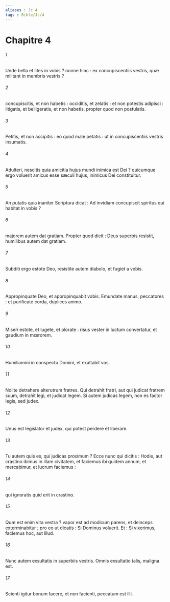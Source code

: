 ```yaml
---
aliases : Jc 4
tags : Bible/Jc/4
---
```


# Chapitre 4

###### 1
Unde bella et lites in vobis ? nonne hinc : ex concupiscentiis vestris, quæ militant in membris vestris ?
###### 2
concupiscitis, et non habetis : occiditis, et zelatis : et non potestis adipisci : litigatis, et belligeratis, et non habetis, propter quod non postulatis.
###### 3
Petitis, et non accipitis : eo quod male petatis : ut in concupiscentiis vestris insumatis.
###### 4
Adulteri, nescitis quia amicitia hujus mundi inimica est Dei ? quicumque ergo voluerit amicus esse sæculi hujus, inimicus Dei constituitur.
###### 5
An putatis quia inaniter Scriptura dicat : Ad invidiam concupiscit spiritus qui habitat in vobis ?
###### 6
majorem autem dat gratiam. Propter quod dicit : Deus superbis resistit, humilibus autem dat gratiam.
###### 7
Subditi ergo estote Deo, resistite autem diabolo, et fugiet a vobis.
###### 8
Appropinquate Deo, et appropinquabit vobis. Emundate manus, peccatores : et purificate corda, duplices animo.
###### 9
Miseri estote, et lugete, et plorate : risus vester in luctum convertatur, et gaudium in mœrorem.
###### 10
Humiliamini in conspectu Domini, et exaltabit vos.
###### 11
Nolite detrahere alterutrum fratres. Qui detrahit fratri, aut qui judicat fratrem suum, detrahit legi, et judicat legem. Si autem judicas legem, non es factor legis, sed judex.
###### 12
Unus est legislator et judex, qui potest perdere et liberare.
###### 13
Tu autem quis es, qui judicas proximum ? Ecce nunc qui dicitis : Hodie, aut crastino ibimus in illam civitatem, et faciemus ibi quidem annum, et mercabimur, et lucrum faciemus :
###### 14
qui ignoratis quid erit in crastino.
###### 15
Quæ est enim vita vestra ? vapor est ad modicum parens, et deinceps exterminabitur ; pro eo ut dicatis : Si Dominus voluerit. Et : Si vixerimus, faciemus hoc, aut illud.
###### 16
Nunc autem exsultatis in superbiis vestris. Omnis exsultatio talis, maligna est.
###### 17
Scienti igitur bonum facere, et non facienti, peccatum est illi.
